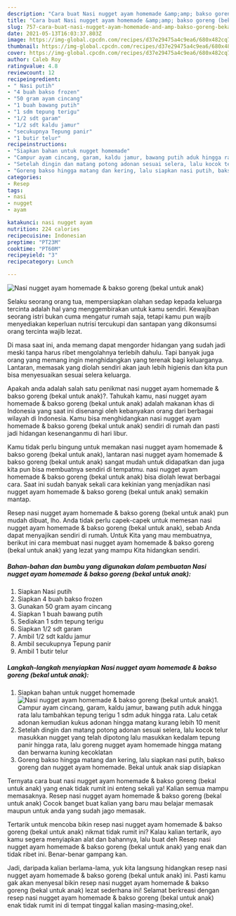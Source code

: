 ```yaml
---
description: "Cara buat Nasi nugget ayam homemade &amp;amp; bakso goreng (bekal untuk anak) yang lezat dan Mudah Dibuat"
title: "Cara buat Nasi nugget ayam homemade &amp;amp; bakso goreng (bekal untuk anak) yang lezat dan Mudah Dibuat"
slug: 757-cara-buat-nasi-nugget-ayam-homemade-and-amp-bakso-goreng-bekal-untuk-anak-yang-lezat-dan-mudah-dibuat
date: 2021-05-13T16:03:37.803Z
image: https://img-global.cpcdn.com/recipes/d37e29475a4c9ea6/680x482cq70/nasi-nugget-ayam-homemade-bakso-goreng-bekal-untuk-anak-foto-resep-utama.jpg
thumbnail: https://img-global.cpcdn.com/recipes/d37e29475a4c9ea6/680x482cq70/nasi-nugget-ayam-homemade-bakso-goreng-bekal-untuk-anak-foto-resep-utama.jpg
cover: https://img-global.cpcdn.com/recipes/d37e29475a4c9ea6/680x482cq70/nasi-nugget-ayam-homemade-bakso-goreng-bekal-untuk-anak-foto-resep-utama.jpg
author: Caleb Roy
ratingvalue: 4.8
reviewcount: 12
recipeingredient:
- " Nasi putih"
- "4 buah bakso frozen"
- "50 gram ayam cincang"
- "1 buah bawang putih"
- "1 sdm tepung terigu"
- "1/2 sdt garam"
- "1/2 sdt kaldu jamur"
- "secukupnya Tepung panir"
- "1 butir telur"
recipeinstructions:
- "Siapkan bahan untuk nugget homemade"
- "Campur ayam cincang, garam, kaldu jamur, bawang putih aduk hingga rata lalu tambahkan tepung terigu 1 sdm aduk hingga rata. Lalu cetak adonan kemudian kukus adonan hingga matang kurang lebih 10 menit"
- "Setelah dingin dan matang potong adonan sesuai selera, lalu kocok telur masukkan nugget yang telah dipotong lalu masukkan kedalam tepung panir hingga rata, lalu goreng nugget ayam homemade hingga matang dan berwarna kuning kecoklatan"
- "Goreng bakso hingga matang dan kering, lalu siapkan nasi putih, bakso goreng dan nugget ayam homemade. Bekal untuk anak siap disiapkan"
categories:
- Resep
tags:
- nasi
- nugget
- ayam

katakunci: nasi nugget ayam 
nutrition: 224 calories
recipecuisine: Indonesian
preptime: "PT23M"
cooktime: "PT60M"
recipeyield: "3"
recipecategory: Lunch

---
```



![Nasi nugget ayam homemade &amp; bakso goreng (bekal untuk anak)](https://img-global.cpcdn.com/recipes/d37e29475a4c9ea6/680x482cq70/nasi-nugget-ayam-homemade-bakso-goreng-bekal-untuk-anak-foto-resep-utama.jpg)

Selaku seorang orang tua, mempersiapkan olahan sedap kepada keluarga tercinta adalah hal yang menggembirakan untuk kamu sendiri. Kewajiban seorang istri bukan cuma mengatur rumah saja, tetapi kamu pun wajib menyediakan keperluan nutrisi tercukupi dan santapan yang dikonsumsi orang tercinta wajib lezat.

Di masa  saat ini, anda memang dapat mengorder hidangan yang sudah jadi meski tanpa harus ribet mengolahnya terlebih dahulu. Tapi banyak juga orang yang memang ingin menghidangkan yang terenak bagi keluarganya. Lantaran, memasak yang diolah sendiri akan jauh lebih higienis dan kita pun bisa menyesuaikan sesuai selera keluarga. 



Apakah anda adalah salah satu penikmat nasi nugget ayam homemade &amp; bakso goreng (bekal untuk anak)?. Tahukah kamu, nasi nugget ayam homemade &amp; bakso goreng (bekal untuk anak) adalah makanan khas di Indonesia yang saat ini disenangi oleh kebanyakan orang dari berbagai wilayah di Indonesia. Kamu bisa menghidangkan nasi nugget ayam homemade &amp; bakso goreng (bekal untuk anak) sendiri di rumah dan pasti jadi hidangan kesenanganmu di hari libur.

Kamu tidak perlu bingung untuk memakan nasi nugget ayam homemade &amp; bakso goreng (bekal untuk anak), lantaran nasi nugget ayam homemade &amp; bakso goreng (bekal untuk anak) sangat mudah untuk didapatkan dan juga kita pun bisa membuatnya sendiri di tempatmu. nasi nugget ayam homemade &amp; bakso goreng (bekal untuk anak) bisa diolah lewat berbagai cara. Saat ini sudah banyak sekali cara kekinian yang menjadikan nasi nugget ayam homemade &amp; bakso goreng (bekal untuk anak) semakin mantap.

Resep nasi nugget ayam homemade &amp; bakso goreng (bekal untuk anak) pun mudah dibuat, lho. Anda tidak perlu capek-capek untuk memesan nasi nugget ayam homemade &amp; bakso goreng (bekal untuk anak), sebab Anda dapat menyajikan sendiri di rumah. Untuk Kita yang mau membuatnya, berikut ini cara membuat nasi nugget ayam homemade &amp; bakso goreng (bekal untuk anak) yang lezat yang mampu Kita hidangkan sendiri.

<!--inarticleads1-->

##### Bahan-bahan dan bumbu yang digunakan dalam pembuatan Nasi nugget ayam homemade &amp; bakso goreng (bekal untuk anak):

1. Siapkan  Nasi putih
1. Siapkan 4 buah bakso frozen
1. Gunakan 50 gram ayam cincang
1. Siapkan 1 buah bawang putih
1. Sediakan 1 sdm tepung terigu
1. Siapkan 1/2 sdt garam
1. Ambil 1/2 sdt kaldu jamur
1. Ambil secukupnya Tepung panir
1. Ambil 1 butir telur




<!--inarticleads2-->

##### Langkah-langkah menyiapkan Nasi nugget ayam homemade &amp; bakso goreng (bekal untuk anak):

1. Siapkan bahan untuk nugget homemade
<img src="https://img-global.cpcdn.com/steps/ca271e9609725912/160x128cq70/nasi-nugget-ayam-homemade-bakso-goreng-bekal-untuk-anak-langkah-memasak-1-foto.jpg" alt="Nasi nugget ayam homemade &amp; bakso goreng (bekal untuk anak)">1. Campur ayam cincang, garam, kaldu jamur, bawang putih aduk hingga rata lalu tambahkan tepung terigu 1 sdm aduk hingga rata. Lalu cetak adonan kemudian kukus adonan hingga matang kurang lebih 10 menit
1. Setelah dingin dan matang potong adonan sesuai selera, lalu kocok telur masukkan nugget yang telah dipotong lalu masukkan kedalam tepung panir hingga rata, lalu goreng nugget ayam homemade hingga matang dan berwarna kuning kecoklatan
1. Goreng bakso hingga matang dan kering, lalu siapkan nasi putih, bakso goreng dan nugget ayam homemade. Bekal untuk anak siap disiapkan




Ternyata cara buat nasi nugget ayam homemade &amp; bakso goreng (bekal untuk anak) yang enak tidak rumit ini enteng sekali ya! Kalian semua mampu memasaknya. Resep nasi nugget ayam homemade &amp; bakso goreng (bekal untuk anak) Cocok banget buat kalian yang baru mau belajar memasak maupun untuk anda yang sudah jago memasak.

Tertarik untuk mencoba bikin resep nasi nugget ayam homemade &amp; bakso goreng (bekal untuk anak) nikmat tidak rumit ini? Kalau kalian tertarik, ayo kamu segera menyiapkan alat dan bahannya, lalu buat deh Resep nasi nugget ayam homemade &amp; bakso goreng (bekal untuk anak) yang enak dan tidak ribet ini. Benar-benar gampang kan. 

Jadi, daripada kalian berlama-lama, yuk kita langsung hidangkan resep nasi nugget ayam homemade &amp; bakso goreng (bekal untuk anak) ini. Pasti kamu gak akan menyesal bikin resep nasi nugget ayam homemade &amp; bakso goreng (bekal untuk anak) lezat sederhana ini! Selamat berkreasi dengan resep nasi nugget ayam homemade &amp; bakso goreng (bekal untuk anak) enak tidak rumit ini di tempat tinggal kalian masing-masing,oke!.

